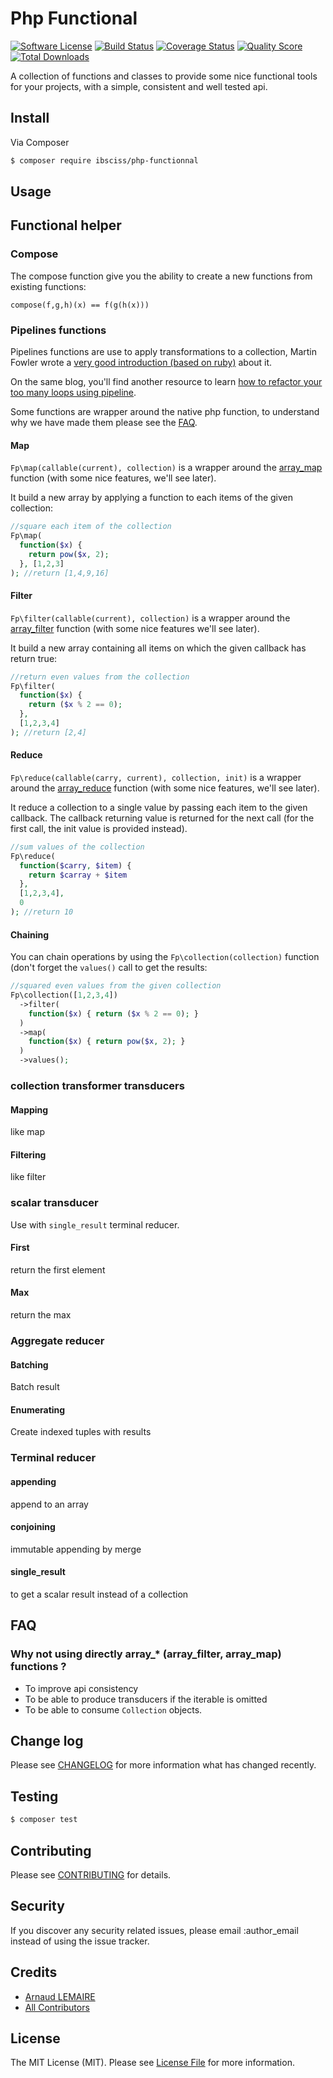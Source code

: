 # Php Functional

<!--
[![Latest Version on Packagist](https://img.shields.io/packagist/v/league/:package_name.svg?style=flat-square)](https://packagist.org/packages/league/:package_name)
-->
[![Software License](https://img.shields.io/badge/license-MIT-brightgreen.svg?style=flat-square)](LICENSE.md)
[![Build Status](https://img.shields.io/travis/ibsciss/php-functional/master.svg?style=flat-square)](https://travis-ci.org/ibsciss/php-functional)
[![Coverage Status](https://img.shields.io/scrutinizer/coverage/g/ibsciss/php-functional.svg?style=flat-square)](https://scrutinizer-ci.com/g/ibsciss/php-functional/code-structure)
[![Quality Score](https://img.shields.io/scrutinizer/g/ibsciss/php-functional.svg?style=flat-square)](https://scrutinizer-ci.com/g/ibsciss/php-functional)
[![Total Downloads](https://img.shields.io/packagist/dt/ibsciss/php-functional.svg?style=flat-square)](https://packagist.org/packages/ibsciss/php-functional)

A collection of functions and classes to provide some nice functional tools for your projects, with a simple, consistent and well tested api.

## Install

Via Composer

``` bash
$ composer require ibsciss/php-functionnal
```

## Usage

## Functional helper

### Compose

The compose function give you the ability to create a new functions from existing functions:

```
compose(f,g,h)(x) == f(g(h(x)))
```


### Pipelines functions

Pipelines functions are use to apply transformations to a collection, Martin Fowler wrote a [very good introduction (based on ruby)](http://martinfowler.com/articles/collection-pipeline/) about it.

On the same blog, you'll find another resource to learn [how to refactor your too many loops using pipeline](http://martinfowler.com/articles/refactoring-pipelines.html).

Some functions are wrapper around the native php function, to understand why we have made them please see the [FAQ](#faq).

#### Map

`Fp\map(callable(current), collection)` is a wrapper around the [array_map](http://php.net/manual/fr/function.array-map.php) function (with some nice features, we'll see later).

It build a new array by applying a function to each items of the given collection:
```php
//square each item of the collection
Fp\map(
  function($x) {
    return pow($x, 2);
  }, [1,2,3]
); //return [1,4,9,16]
```

#### Filter

`Fp\filter(callable(current), collection)` is a wrapper around the [array_filter](http://php.net/manual/fr/function.array-filter.php) function (with some nice features we'll see later).

It build a new array containing all items on which the given callback has return true:
```php
//return even values from the collection
Fp\filter(
  function($x) {
    return ($x % 2 == 0);
  },
  [1,2,3,4]
); //return [2,4]
``` 

#### Reduce

`Fp\reduce(callable(carry, current), collection, init)` is a wrapper around the [array_reduce](http://php.net/manual/fr/function.array-reduce.php) function (with some nice features, we'll see later). 

It reduce a collection to a single value by passing each item to the given callback. The callback returning value is returned for the next call (for the first call, the init value is provided instead).
```php
//sum values of the collection
Fp\reduce(
  function($carry, $item) {
    return $carray + $item
  },
  [1,2,3,4],
  0
); //return 10
```

#### Chaining

You can chain operations by using the `Fp\collection(collection)` function (don't forget the `values()` call to get the results:
 
```php
//squared even values from the given collection
Fp\collection([1,2,3,4])
  ->filter(
    function($x) { return ($x % 2 == 0); }
  )
  ->map(
    function($x) { return pow($x, 2); }
  )
  ->values();  
```

### collection transformer transducers 

#### Mapping
like map

#### Filtering
like filter

### scalar transducer

Use with `single_result` terminal reducer.

#### First
return the first element

#### Max 
return the max

### Aggregate reducer

#### Batching
Batch result

#### Enumerating
Create indexed tuples with results

### Terminal reducer

#### appending
append to an array

#### conjoining
immutable appending by merge

#### single_result
to get a scalar result instead of a collection

## FAQ

### Why not using directly array_\* (array_filter, array_map) functions ?

 - To improve api consistency
 - To be able to produce transducers if the iterable is omitted
 - To be able to consume `Collection` objects.

## Change log

Please see [CHANGELOG](CHANGELOG.md) for more information what has changed recently.

## Testing

``` bash
$ composer test
```

## Contributing

Please see [CONTRIBUTING](CONTRIBUTING.md) for details.

## Security

If you discover any security related issues, please email :author_email instead of using the issue tracker.

## Credits

- [Arnaud LEMAIRE](https://github.com/lilobase)
- [All Contributors](../../contributors)

## License

The MIT License (MIT). Please see [License File](LICENSE.md) for more information.
